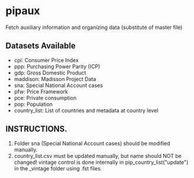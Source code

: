 # pipaux
Fetch auxiliary information and organizing data (substitute of master file)

## Datasets Available

* cpi:           Consumer Price Index
* ppp:           Purchasing Power Parity (ICP) 
* gdp:           Gross Domestic Product
* maddison:      Madisson Project Data
* sna:           Special National Account cases
* pfw:           Price Framework
* pce:           Private consumption
* pop:           Population
* country_list:  List of countries and metadata at country level


## INSTRUCTIONS.
1. Folder sna (Special National Account cases) should be modified manually. 
2. country_list.csv must be updated manually, but name should NOT be changed! vintage control is done internally in pip_country_list("update") in the _vintage folder using .fst files. 
